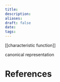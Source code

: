 ```yaml
---
title: 
description: 
aliases: 
draft: false
date: 
tags:
---
```

[[characteristic function]]

canonical representation 

# References
